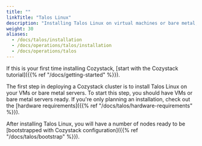 ```yaml
---
title: ""
linkTitle: "Talos Linux"
description: "Installing Talos Linux on virtual machines or bare metal, ready to bootstrap Cozystack cluster."
weight: 30
aliases:
  - /docs/talos/installation
  - /docs/operations/talos/installation
  - /docs/operations/talos
---
```


If this is your first time installing Cozystack, [start with the Cozystack tutorial]({{% ref "/docs/getting-started" %}}).

The first step in deploying a Cozystack cluster is to install Talos Linux on your VMs or bare metal servers.
To start this step, you should have VMs or bare metal servers ready.
If you're only planning an installation, check out the [hardware requirements]({{% ref "/docs/talos/hardware-requirements" %}}).

After installing Talos Linux, you will have a number of nodes ready to be 
[bootstrapped with Cozystack configuration]({{% ref "/docs/talos/bootstrap" %}}).